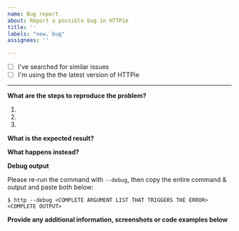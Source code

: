 ```yaml
---
name: Bug report
about: Report a possible bug in HTTPie
title: ''
labels: "new, bug"
assignees: ''

---
```


- [ ] I've searched for similar issues
- [ ] I'm using the the latest version of HTTPie

---

**What are the steps to reproduce the problem?**

1.
2.
3.


**What is the expected result?**


**What happens instead?**


**Debug output**

Please re-run the command with `--debug`, then copy the entire command & output and paste both below:

```
$ http --debug <COMPLETE ARGUMENT LIST THAT TRIGGERS THE ERROR>
<COMPLETE OUTPUT>
```


**Provide any additional information, screenshots or code examples below**
